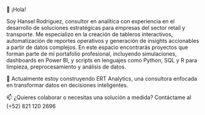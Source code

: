 👋 ¡Hola! 

Soy Hansel Rodríguez, consultor en analítica con experiencia en el desarrollo de soluciones estratégicas para empresas del sector retail y transporte.
Me especializo en la creación de tableros interactivos, automatización de reportes operativos y generación de insights accionables a partir de datos complejos.
En este espacio encontrarás proyectos que forman parte de mi portafolio profesional, incluyendo simulaciones, dashboards en Power BI, y scripts en lenguajes como Python, SQL y R para limpieza, preprocesamiento y análisis de datos.

🚀 Actualmente estoy construyendo ERT Analytics, una consultora enfocada en transformar datos en decisiones inteligentes.

📫 ¿Quieres colaborar o necesitas una solución a medida? Contáctame al (+52) 821 120 2696
<!--
**HanselRdz/HanselRdz** is a ✨ _special_ ✨ repository because its `README.md` (this file) appears on your GitHub profile.

Here are some ideas to get you started:

- 🔭 I’m currently working on ...
- 🌱 I’m currently learning ...
- 👯 I’m looking to collaborate on ...
- 🤔 I’m looking for help with ...
- 💬 Ask me about ...
- 📫 How to reach me: ...
- 😄 Pronouns: ...
- ⚡ Fun fact: ...
-->
